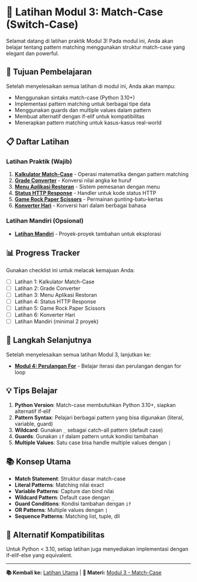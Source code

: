 # 🎯 Latihan Modul 3: Match-Case (Switch-Case)

Selamat datang di latihan praktik Modul 3! Pada modul ini, Anda akan belajar tentang pattern matching menggunakan struktur match-case yang elegant dan powerful.

## 🎯 Tujuan Pembelajaran

Setelah menyelesaikan semua latihan di modul ini, Anda akan mampu:
- Menggunakan sintaks match-case (Python 3.10+)
- Implementasi pattern matching untuk berbagai tipe data
- Menggunakan guards dan multiple values dalam pattern
- Membuat alternatif dengan if-elif untuk kompatibilitas
- Menerapkan pattern matching untuk kasus-kasus real-world

## 📋 Daftar Latihan

### Latihan Praktik (Wajib)
1. [**Kalkulator Match-Case**](./latihan1-kalkulator-match.md) - Operasi matematika dengan pattern matching
2. [**Grade Converter**](./latihan2-grade-converter.md) - Konversi nilai angka ke huruf
3. [**Menu Aplikasi Restoran**](./latihan3-menu-restoran.md) - Sistem pemesanan dengan menu
4. [**Status HTTP Response**](./latihan4-http-status.md) - Handler untuk kode status HTTP
5. [**Game Rock Paper Scissors**](./latihan5-rock-paper-scissors.md) - Permainan gunting-batu-kertas
6. [**Konverter Hari**](./latihan6-konverter-hari.md) - Konversi hari dalam berbagai bahasa

### Latihan Mandiri (Opsional)
- [**Latihan Mandiri**](./latihan-mandiri.md) - Proyek-proyek tambahan untuk eksplorasi

## 📊 Progress Tracker

Gunakan checklist ini untuk melacak kemajuan Anda:

- [ ] Latihan 1: Kalkulator Match-Case
- [ ] Latihan 2: Grade Converter
- [ ] Latihan 3: Menu Aplikasi Restoran
- [ ] Latihan 4: Status HTTP Response
- [ ] Latihan 5: Game Rock Paper Scissors
- [ ] Latihan 6: Konverter Hari
- [ ] Latihan Mandiri (minimal 2 proyek)

## 🚀 Langkah Selanjutnya

Setelah menyelesaikan semua latihan Modul 3, lanjutkan ke:
- [**Modul 4: Perulangan For**](../modul4/) - Belajar iterasi dan perulangan dengan for loop

## 💡 Tips Belajar

1. **Python Version**: Match-case membutuhkan Python 3.10+, siapkan alternatif if-elif
2. **Pattern Syntax**: Pelajari berbagai pattern yang bisa digunakan (literal, variable, guard)
3. **Wildcard**: Gunakan `_` sebagai catch-all pattern (default case)
4. **Guards**: Gunakan `if` dalam pattern untuk kondisi tambahan
5. **Multiple Values**: Satu case bisa handle multiple values dengan `|`

## 📚 Konsep Utama

- **Match Statement**: Struktur dasar match-case
- **Literal Patterns**: Matching nilai exact
- **Variable Patterns**: Capture dan bind nilai
- **Wildcard Pattern**: Default case dengan `_`
- **Guard Conditions**: Kondisi tambahan dengan `if`
- **OR Patterns**: Multiple values dengan `|`
- **Sequence Patterns**: Matching list, tuple, dll

## 🔄 Alternatif Kompatibilitas

Untuk Python < 3.10, setiap latihan juga menyediakan implementasi dengan if-elif-else yang equivalent.

---

**📚 Kembali ke:** [Latihan Utama](../README.md) | **📖 Materi:** [Modul 3 - Match-Case](../../materi/modul3-match-case.md)
